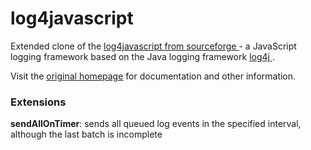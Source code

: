 log4javascript
==============

Extended clone of the [log4javascript from sourceforge
](http://sourceforge.net/p/log4javascript/) - a JavaScript
logging framework based on the Java logging framework [log4j
](http://logging.apache.org/log4j/docs/index.html).

Visit the [original homepage](http://log4javascript.org/)
for documentation and other information.

### Extensions

**sendAllOnTimer**: sends all queued log events in the specified
                    interval, although the last batch is incomplete
